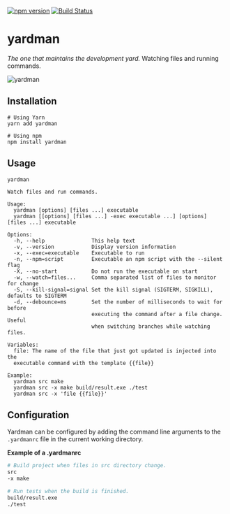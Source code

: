 [![npm version](https://badge.fury.io/js/yardman.svg)](https://badge.fury.io/js/yardman)
[![Build Status](https://travis-ci.org/agirorn/yardman.svg?branch=master)](https://travis-ci.org/agirorn/yardman)

# yardman

_The one that maintains the development yard._ Watching files and running
commands.

<img src="./assets/yardman-cover.png" alt="yardman" style="max-width:600px;"/>

## Installation

```shel
# Using Yarn
yarn add yardman

# Using npm
npm install yardman
```

## Usage

```shel
yardman

Watch files and run commands.

Usage:
  yardman [options] [files ...] executable
  yardman [[options] [files ...] -exec executable ...] [options] [files ...] executable

Options:
  -h, --help               This help text
  -v, --version            Display version information
  -x, --exec=executable    Executable to run
  -n, --npm=script         Executable an npm script with the --silent flag
  -X, --no-start           Do not run the executable on start
  -w, --watch=files...     Comma separated list of files to monitor for change
  -S, --kill-signal=signal Set the kill signal (SIGTERM, SIGKILL), defaults to SIGTERM
  -d, --debounce=ms        Set the number of milliseconds to wait for before
                           executing the command after a file change. Useful
                           when switching branches while watching files.

Variables:
  file: The name of the file that just got updated is injected into the
  executable command with the template {{file}}

Example:
  yardman src make
  yardman src -x make build/result.exe ./test
  yardman src -x 'file {{file}}'
```

## Configuration

Yardman can be configured by adding the command line arguments to the
`.yardmanrc` file in the current working directory.

__Example of a .yardmanrc__

```bash
# Build project when files in src directory change.
src
-x make

# Run tests when the build is finished.
build/result.exe
./test
```
